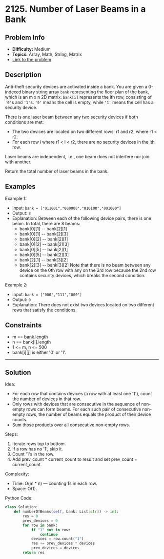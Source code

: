 # 2125. Number of Laser Beams in a Bank

## Problem Info

- **Difficulty:** Medium
- **Topics:** Array, Math, String, Matrix
- [Link to the problem](https://leetcode.com/problems/number-of-laser-beams-in-a-bank/)

## Description

Anti-theft security devices are activated inside a bank. You are given a 0-indexed binary string array `bank` representing the floor plan of the bank, which is an m x n 2D matrix. `bank[i]` represents the ith row, consisting of `'0'`s and `'1'`s. `'0'` means the cell is empty, while `'1'` means the cell has a security device.

There is one laser beam between any two security devices if both conditions are met:

- The two devices are located on two different rows: r1 and r2, where r1 < r2.
- For each row i where r1 < i < r2, there are no security devices in the ith row.

Laser beams are independent, i.e., one beam does not interfere nor join with another.

Return the total number of laser beams in the bank.

## Examples

Example 1:

- Input: `bank = ["011001","000000","010100","001000"]`
- Output: `8`
- Explanation: Between each of the following device pairs, there is one beam. In total, there are 8 beams:
  - bank[0][1] -- bank[2][1]
  - bank[0][1] -- bank[2][3]
  - bank[0][2] -- bank[2][1]
  - bank[0][2] -- bank[2][3]
  - bank[0][5] -- bank[2][1]
  - bank[0][5] -- bank[2][3]
  - bank[2][1] -- bank[3][2]
  - bank[2][3] -- bank[3][2]
    Note that there is no beam between any device on the 0th row with any on the 3rd row because the 2nd row contains security devices, which breaks the second condition.

Example 2:

- Input: `bank = ["000","111","000"]`
- Output: `0`
- Explanation: There does not exist two devices located on two different rows that satisfy the conditions.

## Constraints

- m == bank.length
- n == bank[i].length
- 1 <= m, n <= 500
- bank[i][j] is either '0' or '1'.

---

## Solution

Idea:

- For each row that contains devices (a row with at least one '1'), count the number of devices in that row.
- Only rows with devices that are consecutive in the sequence of non-empty rows can form beams. For each such pair of consecutive non-empty rows, the number of beams equals the product of their device counts.
- Sum those products over all consecutive non-empty rows.

Steps:

1. Iterate rows top to bottom.
2. If a row has no '1', skip it.
3. Count '1's in the row.
4. Add prev_count \* current_count to result and set prev_count = current_count.

Complexity:

- Time: O(m \* n) — counting 1s in each row.
- Space: O(1).

Python Code:

```python
class Solution:
    def numberOfBeams(self, bank: List[str]) -> int:
        res = 0
        prev_devices = 0
        for row in bank:
            if "1" not in row:
                continue
            devices = row.count("1")
            res += prev_devices * devices
            prev_devices = devices
        return res
```
